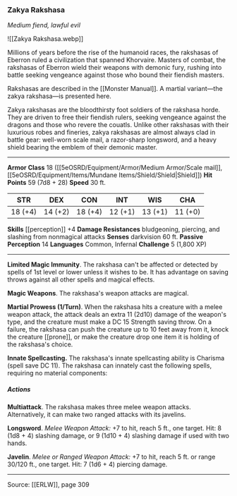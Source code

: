 ### Zakya Rakshasa
_Medium fiend, lawful evil_

![[Zakya Rakshasa.webp]]

Millions of years before the rise of the humanoid races, the rakshasas of Eberron ruled a civilization that spanned Khorvaire. Masters of combat, the rakshasas of Eberron wield their weapons with demonic fury, rushing into battle seeking vengeance against those who bound their fiendish masters.

Rakshasas are described in the [[Monster Manual]]. A martial variant—the zakya rakshasa—is presented here.

Zakya rakshasas are the bloodthirsty foot soldiers of the rakshasa horde. They are driven to free their fiendish rulers, seeking vengeance against the dragons and those who revere the couatls. Unlike other rakshasas with their luxurious robes and fineries, zakya rakshasas are almost always clad in battle gear: well-worn scale mail, a razor-sharp longsword, and a heavy shield bearing the emblem of their demonic master.





---

**Armor Class** 18 ([[5eOSRD/Equipment/Armor/Medium Armor/Scale mail]], [[5eOSRD/Equipment/Items/Mundane Items/Shield/Shield|Shield]])
**Hit Points** 59 (7d8 + 28)
**Speed** 30 ft.

| STR     | DEX     | CON     | INT     | WIS     | CHA     |
|---------|---------|---------|---------|---------|---------|
| 18 (+4) | 14 (+2) | 18 (+4) | 12 (+1) | 13 (+1) | 11 (+0) |

**Skills** [[perception]] +4
**Damage Resistances** bludgeoning, piercing, and slashing from nonmagical attacks
**Senses** darkvision 60 ft.
**Passive Perception** 14
**Languages** Common, Infernal
**Challenge** 5 (1,800 XP)

---

**Limited Magic Immunity**. The rakshasa can't be affected or detected by spells of 1st level or lower unless it wishes to be. It has advantage on saving throws against all other spells and magical effects.

**Magic Weapons**. The rakshasa's weapon attacks are magical.

**Martial Prowess (1/Turn)**. When the rakshasa hits a creature with a melee weapon attack, the attack deals an extra 11 (2d10) damage of the weapon's type, and the creature must make a DC 15 Strength saving throw. On a failure, the rakshasa can push the creature up to 10 feet away from it, knock the creature [[prone]], or make the creature drop one item it is holding of the rakshasa's choice.

**Innate Spellcasting.** The rakshasa's innate spellcasting ability is Charisma (spell save DC 11). The rakshasa can innately cast the following spells, requiring no material components:

##### Actions
**Multiattack**. The rakshasa makes three melee weapon attacks. Alternatively, it can make two ranged attacks with its javelins.

**Longsword**. _Melee Weapon Attack:_ +7 to hit, reach 5 ft., one target. Hit: 8 (1d8 + 4) slashing damage, or 9 (1d10 + 4) slashing damage if used with two hands.

**Javelin**. _Melee or Ranged Weapon Attack:_ +7 to hit, reach 5 ft. or range 30/120 ft., one target. Hit: 7 (1d6 + 4) piercing damage.


---

Source: [[ERLW]], page 309